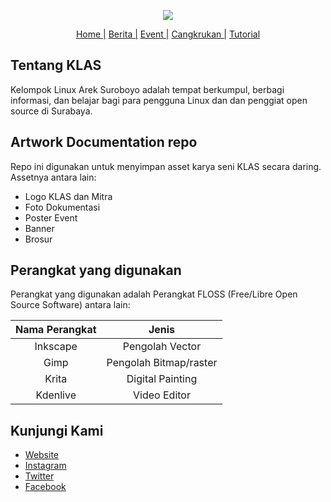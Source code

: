 <p align="center"><img src="https://klas.or.id/wp-content/uploads/2020/07/logo-klas.png"></p>

<p align="center">
<a href="https://klas.or.id">Home |</a>
<a href="https://klas.or.id/index.php/topik/berita/">Berita |</a>
<a href="https://klas.or.id/index.php/topik/events/">Event |</a>
<a href="https://klas.or.id/index.php/topik/events/cangkruan/">Cangkrukan |</a>
<a href="https://klas.or.id/index.php/topik/tutorial/">Tutorial</a>
</p>

## Tentang KLAS

Kelompok Linux Arek Suroboyo adalah tempat berkumpul, berbagi informasi, dan belajar bagi para pengguna Linux dan dan penggiat open source di Surabaya.

## Artwork Documentation repo

Repo ini digunakan untuk menyimpan asset karya seni KLAS secara daring.
Assetnya antara lain:

- Logo KLAS dan Mitra
- Foto Dokumentasi
- Poster Event
- Banner
- Brosur

## Perangkat yang digunakan

Perangkat yang digunakan adalah Perangkat FLOSS (Free/Libre Open Source Software) antara lain:

| Nama Perangkat | Jenis|
|:----:|:----:|
| Inkscape | Pengolah Vector |
| Gimp | Pengolah Bitmap/raster |
| Krita | Digital Painting |
| Kdenlive | Video Editor |

## Kunjungi Kami
- [Website](https://klas.or.id/ "KLAS")
- [Instagram](https://www.instagram.com/KLAS_Activity "Instagram")
- [Twitter](https://www.twitter.com/KLAS_Activity "Twitter")
- [Facebook](http://facebook.com/kelompoklinuxareksuroboyo "Facebook")
